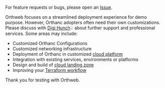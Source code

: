 For feature requests or bugs, please open an [Issue](https://github.com/digihunch/orthweb/issues).

Orthweb focuses on a streamlined deployment experience for demo purpose. However, Orthanc adopters often need their own customizations. Please discuss with [Digi Hunch](https://www.digihunch.com/)💡 about further support and professional services. Some areas may include:

* Customized Orthanc Configurations
* Customized networking infrastructure
* Deployment of Orthanc in customized [cloud platform](https://www.digihunch.com/cloud-platform/)
* Integration with existing services, environments or platforms
* Design and build of [cloud landing zone](https://www.digihunch.com/2023/09/orchestrate-landing-zone-with-landing-zone-accelerator-on-aws/)
* Improving your [Terraform workflow](https://medium.com/itnext/pains-in-terraform-collaboration-249a56b4534e)

Thank you for testing with Orthweb.